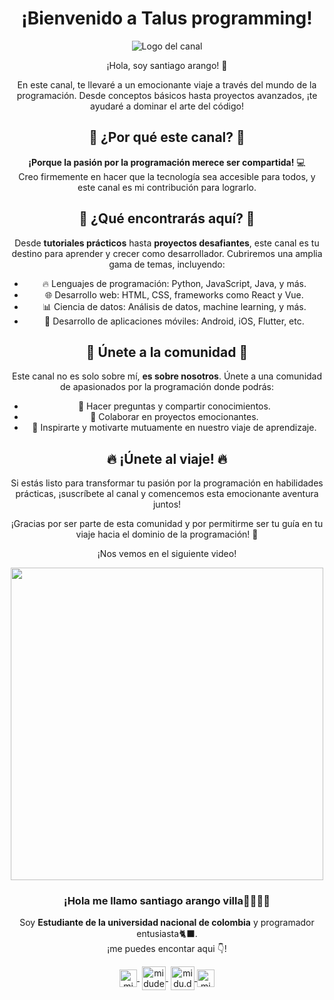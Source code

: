 <h1 align="center">¡Bienvenido a Talus programming!</h1>
<p align="center">
  <img src=[[https://tu-imagen-logo.com"](https://github.com/straeker18/ppi_pl_ARANGOs/blob/main/Screenshot_2024-03-11_at_12-44-30_DALL_E_2-removebg-preview.png)](https://github.com/straeker18/ppi_pl_ARANGOs/blob/9ca571bf88225980edb576a7813e3f9abb369f26/Screenshot_2024-03-11_at_12-44-30_DALL_E_2-removebg-preview.png) alt="Logo del canal">
</p>
<p align="center">¡Hola, soy santiago arango! 🚀</p>
<p align="center">
  En este canal, te llevaré a un emocionante viaje a través del mundo de la programación.
  Desde conceptos básicos hasta proyectos avanzados, ¡te ayudaré a dominar el arte del código!
</p>
<h2 align="center">🌟 ¿Por qué este canal? 🌟</h2>
<p align="center">
  <strong>¡Porque la pasión por la programación merece ser compartida!</strong> 💻<br>
  Creo firmemente en hacer que la tecnología sea accesible para todos, y este canal es mi contribución para lograrlo.
</p>
<h2 align="center">🚀 ¿Qué encontrarás aquí? 🚀</h2>
<p align="center">
  Desde <strong>tutoriales prácticos</strong> hasta <strong>proyectos desafiantes</strong>, este canal es tu destino para aprender y crecer como desarrollador.
  Cubriremos una amplia gama de temas, incluyendo:
</p>
<ul align="center">
  <li>🔥 Lenguajes de programación: Python, JavaScript, Java, y más.</li>
  <li>🌐 Desarrollo web: HTML, CSS, frameworks como React y Vue.</li>
  <li>📊 Ciencia de datos: Análisis de datos, machine learning, y más.</li>
  <li>📱 Desarrollo de aplicaciones móviles: Android, iOS, Flutter, etc.</li>
</ul>
<h2 align="center">🎉 Únete a la comunidad 🎉</h2>
<p align="center">
  Este canal no es solo sobre mí, <strong>es sobre nosotros</strong>.
  Únete a una comunidad de apasionados por la programación donde podrás:
</p>
<ul align="center">
  <li>💬 Hacer preguntas y compartir conocimientos.</li>
  <li>🚀 Colaborar en proyectos emocionantes.</li>
  <li>🌟 Inspirarte y motivarte mutuamente en nuestro viaje de aprendizaje.</li>
</ul>
<h2 align="center">🔥 ¡Únete al viaje! 🔥</h2>
<p align="center">
  Si estás listo para transformar tu pasión por la programación en habilidades prácticas,
  ¡suscríbete al canal y comencemos esta emocionante aventura juntos!
</p>
<p align="center">
  ¡Gracias por ser parte de esta comunidad y por permitirme ser tu guía en tu viaje hacia el dominio de la programación! 🚀
</p>
<p align="center">
  ¡Nos vemos en el siguiente video!
</p>
<p align="center" width="300">
   <img align="center" width="500" src="https://user-images.githubusercontent.com/49077085/188249249-e99d96af-a9d9-45d9-b331-afe871b13153.png" />
   <h3 align="center">¡Hola me llamo santiago arango villa🐈‍👨🏻‍💻</h3>
</p>

<p align="center">Soy <strong>Estudiante de la universidad nacional de colombia</strong> y programador entusiasta🐈‍⬛.<br />¡me puedes encontar aqui 👇!</p>
<p align="center">
   <a href="https://www.linkedin.com/in/santiago-arango-villa-a9297a227/" target="blank" style='margin-right:4px'>
    <img align="center" src="https://user-images.githubusercontent.com/49077085/188248117-f2bdf648-a274-4eff-babb-967f3576d6f8.svg" alt="midudev" height="28px" width="28px" />
  </a>
   <a href="https://www.youtube.com/channel/UCouJY6fX7ShdDONeN3thUUA" target="blank" style='margin-right:4px'>
    <img align="center" src="https://user-images.githubusercontent.com/49077085/188248348-624b06d3-d787-4223-8ca1-85edffe4bf04.svg" alt="midudev" height="38px" width="38px" />
  </a>
  <a href="https://www.instagram.com/streaker_a/" target="blank">
    <img align="center" src="https://user-images.githubusercontent.com/49077085/188248313-c2090cae-c409-43ce-8356-5d1f0f13fa53.svg" alt="midu.dev" height="38px" width="38px" />
  </a>
  <a href="https://twitter.com/santiag52487362" target="blank">
    <img align="center" src="https://user-images.githubusercontent.com/49077085/188248390-3181255d-d4fc-4a3a-b1a1-e26a2218333f.svg" alt="midudev" height="28px" width="28px" />
  </a>
</p>
